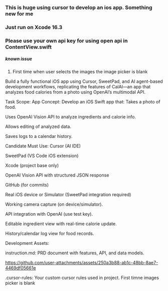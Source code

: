 ### This is huge using cursor to develop an ios app. Something new for me
### Just run on Xcode 16.3
### Please use your own api key for using open api in ContentView.swift
##### known issue
1. First time when user selects the images the image picker is blank


Build a fully functional iOS app using Cursor, SweetPad, and AI agent-based development workflows, replicating the features of CalAI—an app that analyzes food calories from a photo using OpenAI’s multimodal API.

Task Scope:
App Concept:
Develop an iOS Swift app that:
Takes a photo of food.


Uses OpenAI Vision API to analyze ingredients and calorie info.


Allows editing of analyzed data.


Saves logs to a calendar history.



Candidate Must Use:
Cursor (AI IDE)


SweetPad (VS Code iOS extension)


Xcode (project base only)


OpenAI Vision API with structured JSON response


GitHub (for commits)


Real iOS device or Simulator (SweetPad integration required)




Working camera capture (on device/simulator).


API integration with OpenAI (use test key).


Editable ingredient view with real-time calorie update.


History/calendar log view for food records.


Development Assets:


instruction.md: PRD document with features, API, and data models.


https://github.com/user-attachments/assets/250a3b88-ab1c-48bb-8ae7-4469df05661e



.cursor-rules: Your custom cursor rules used in project.
First timne images picker is blank

